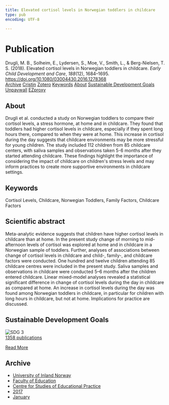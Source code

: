 ```yaml
---
title: Elevated cortisol levels in Norwegian toddlers in childcare
type: pub
encoding: UTF-8

---
```

<h1>Publication</h1>
<article id="csl-bib-container-GQH6HZP9" class="csl-bib-container">
  <div class="csl-bib-body"> <div class="csl-entry">Drugli, M. B., Solheim, E., Lydersen, S., Moe, V., Smith, L., &#38; Berg-Nielsen, T. S. (2018). Elevated cortisol levels in Norwegian toddlers in childcare. <i>Early Child Development and Care</i>, <i>188</i>(12), 1684–1695. <a href="https://doi.org/10.1080/03004430.2016.1278368">https://doi.org/10.1080/03004430.2016.1278368</a></div> </div>
  <div class="csl-bib-buttons">
    <a href="#taxonomy-article-GQH6HZP9" alt="archive" class="csl-bib-button">Archive</a>
    <a href="https://app.cristin.no/results/show.jsf?id=1435691" alt="Cristin" class="csl-bib-button">Cristin</a>
    <a href="http://zotero.org/groups/5881554/items/GQH6HZP9" alt="Zotero" class="csl-bib-button">Zotero</a>
    <a href="#keywords-article-GQH6HZP9" alt="keywords" class="csl-bib-button">Keywords</a>
    <a href="#about-article-GQH6HZP9" alt="about_pub" class="csl-bib-button">About</a>
    <a href="#sdg-article-GQH6HZP9" alt="sdg" class="csl-bib-button">Sustainable Development Goals</a>
    <a href="https://www.duo.uio.no/bitstream/handle/10852/64952/Main_manuscript_withauthors.pdf?sequence=5&amp;isAllowed=y" alt="Unpaywall" class="csl-bib-button">Unpaywall</a>
    <a href="https://www.duo.uio.no/bitstream/handle/10852/64952/Main_manuscript_withauthors.pdf?sequence=5&amp;isAllowed=y" alt="EZproxy" class="csl-bib-button">EZproxy</a>
  </div>
  <div id="csl-bib-meta-container-GQH6HZP9"></div>
</article>
<div id="csl-bib-meta-GQH6HZP9" class="csl-bib-meta">
  <article id="about-article-GQH6HZP9" class="about_pub-article">
    <h1>About</h1>
    Drugli et al. conducted a study on Norwegian toddlers to compare their cortisol levels, a stress hormone, at home and in childcare. They found that toddlers had higher cortisol levels in childcare, especially if they spent long hours there, compared to when they were at home. This increase in cortisol during the day suggests that childcare environments may be more stressful for young children. The study included 112 children from 85 childcare centers, with saliva samples and observations taken 5-6 months after they started attending childcare. These findings highlight the importance of considering the impact of childcare on children's stress levels and may inform practices to create more supportive environments in childcare settings.
  </article>
  <article id="keywords-article-GQH6HZP9" class="keywords-article">
    <h1>Keywords</h1>
    Cortisol Levels, Childcare, Norwegian Toddlers, Family Factors, Childcare Factors
  </article>
  <article id="abstract-article-GQH6HZP9" class="abstract-article">
    <h1>Scientific abstract</h1>
    Meta-analytic evidence suggests that children have higher cortisol levels in childcare than at home. In the present study change of morning to mid-afternoon levels of cortisol was explored at home and in childcare in a Norwegian sample of toddlers. Further, analyses of associations between change of cortisol levels in childcare and child-, family-, and childcare factors were conducted. One hundred and twelve children attending 85 childcare centres were included in the present study. Saliva samples and observations in childcare were conducted 5–6 months after the children entered childcare. Linear mixed-model analyses revealed a statistical significant difference in change of cortisol levels during the day in childcare as compared at home. An increase in cortisol levels during the day was found among Norwegian toddlers in childcare, in particular for children with long hours in childcare, but not at home. Implications for practice are discussed.
  </article>
  <article id="sdg-article-GQH6HZP9" class="sdg-article">
    <h1>Sustainable Development Goals</h1>
    <div class="sdg-container"><div id="sdg3" class="sdg">
        <img src="{{< params subfolder >}}images/sdg/sdg03_en.png" class="image" alt="SDG 3">
        <div class="sdg-overlay">
          <a href="/en/archive/?key=?sdg=3#archive" class="sdg-publication-count"><span>1358</span> publications</a>
          <p><a href="https://sdgs.un.org/goals/goal3" class="sdg-read-more">Read More</a></p>
        </div>
      </div></div>
  </article>
  <article id="taxonomy-article-GQH6HZP9" class="taxonomy-article">
    <h1>Archive</h1>
    <ul>
      <li>
        <a href="/en/archive/?key=3DCRN523">University of Inland Norway</a>
      </li>
      <li>
        <a href="/en/archive/?key=WYNZA47F">Faculty of Education</a>
      </li>
      <li>
        <a href="/en/archive/?key=G3SEU2Z2">Centre for Studies of Educational Practice</a>
      </li>
      <li>
        <a href="/en/archive/?key=3KJKJQ9B">2017</a>
      </li>
      <li>
        <a href="/en/archive/?key=VFDK9LPX">January</a>
      </li>
    </ul>
  </article>
</div>
